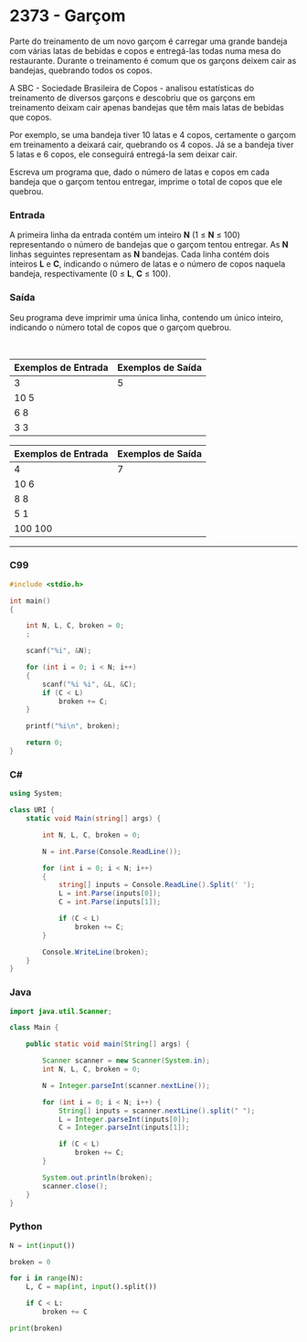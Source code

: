 # 2373 - Garçom

Parte do treinamento de um novo garçom é carregar uma grande bandeja com várias latas de bebidas e copos e entregá-las todas numa mesa do restaurante. Durante o treinamento é comum que os garçons deixem cair as bandejas, quebrando todos os copos.

A SBC - Sociedade Brasileira de Copos - analisou estatísticas do treinamento de diversos garçons e descobriu que os garçons em treinamento deixam cair apenas bandejas que têm mais latas de bebidas que copos.

Por exemplo, se uma bandeja tiver 10 latas e 4 copos, certamente o garçom em treinamento a deixará cair, quebrando os 4 copos. Já se a bandeja tiver 5 latas e 6 copos, ele conseguirá entregá-la sem deixar cair.

Escreva um programa que, dado o número de latas e copos em cada bandeja que o garçom tentou entregar, imprime o total de copos que ele quebrou.

### Entrada

A primeira linha da entrada contém um inteiro **N** (1 ≤ **N** ≤ 100) representando o número de bandejas que o garçom tentou entregar. As **N** linhas seguintes representam as **N** bandejas. Cada linha contém dois inteiros **L** e **C**, indicando o número de latas e o número de copos naquela bandeja, respectivamente (0 ≤ **L**, **C** ≤ 100).

### Saída

Seu programa deve imprimir uma única linha, contendo um único inteiro, indicando o número total de copos que o garçom quebrou.

&nbsp;

| Exemplos de Entrada | Exemplos de Saída |
| ------------------- | ----------------- |
| 3                   | 5                 |
| 10 5                |                   |
| 6 8                 |                   |
| 3 3                 |                   |

| Exemplos de Entrada | Exemplos de Saída |
| ------------------- | ----------------- |
| 4                   | 7                 |
| 10 6                |                   |
| 8 8                 |                   |
| 5 1                 |                   |
| 100 100             |                   |

---

### C99

```c
#include <stdio.h>

int main()
{

    int N, L, C, broken = 0;
    ;

    scanf("%i", &N);

    for (int i = 0; i < N; i++)
    {
        scanf("%i %i", &L, &C);
        if (C < L)
            broken += C;
    }

    printf("%i\n", broken);

    return 0;
}
```

### C#

```cs
using System;

class URI {
    static void Main(string[] args) {

        int N, L, C, broken = 0;

        N = int.Parse(Console.ReadLine());

        for (int i = 0; i < N; i++)
        {
            string[] inputs = Console.ReadLine().Split(' ');
            L = int.Parse(inputs[0]);
            C = int.Parse(inputs[1]);

            if (C < L)
                broken += C;
        }

        Console.WriteLine(broken);
    }
}
```

### Java

```java
import java.util.Scanner;

class Main {

    public static void main(String[] args) {

        Scanner scanner = new Scanner(System.in);
        int N, L, C, broken = 0;

        N = Integer.parseInt(scanner.nextLine());

        for (int i = 0; i < N; i++) {
            String[] inputs = scanner.nextLine().split(" ");
            L = Integer.parseInt(inputs[0]);
            C = Integer.parseInt(inputs[1]);

            if (C < L)
                broken += C;
        }

        System.out.println(broken);
        scanner.close();
    }
}
```

### Python

```python
N = int(input())

broken = 0

for i in range(N):
    L, C = map(int, input().split())

    if C < L:
        broken += C

print(broken)
```
